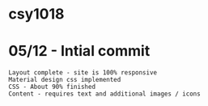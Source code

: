 # csy1018
# 05/12 - Intial commit
    Layout complete - site is 100% responsive
    Material design css implemented
    CSS - About 90% finished
    Content - requires text and additional images / icons
  
